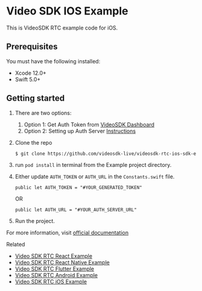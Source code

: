 # Video SDK IOS Example

This is VideoSDK RTC example code for iOS.

## Prerequisites

You must have the following installed:

- Xcode 12.0+
- Swift 5.0+

## Getting started

1. There are two options:
   1. Option 1: Get Auth Token from [VideoSDK Dashboard](https://app.videosdk.live/dashboard)
   2. Option 2: Setting up Auth Server [Instructions](https://github.com/videosdk-live/videosdk-rtc-nodejs-sdk-example)

2. Clone the repo

   ```sh
   $ git clone https://github.com/videosdk-live/videosdk-rtc-ios-sdk-example.git
   ```

3. run `pod install` in terminal from the Example project directory.

4. Either update `AUTH_TOKEN` or `AUTH_URL` in the `Constants.swift` file.

   ```
   public let AUTH_TOKEN = "#YOUR_GENERATED_TOKEN"
   ```

   OR

   ```
   public let AUTH_URL = "#YOUR_AUTH_SERVER_URL"
   ```
   
5. Run the project.

For more information, visit [official documentation](https://docs.videosdk.live/docs/guide/video-and-audio-calling-api-sdk/getting-started)

Related

- [Video SDK RTC React Example](https://github.com/videosdk-live/videosdk-rtc-react-sdk-example)
- [Video SDK RTC React Native Example](https://github.com/videosdk-live/videosdk-rtc-react-native-sdk-example)
- [Video SDK RTC Flutter Example](https://github.com/videosdk-live/videosdk-rtc-flutter-sdk-example)
- [Video SDK RTC Android Example](https://github.com/videosdk-live/videosdk-rtc-android-java-sdk-example)
- [Video SDK RTC iOS Example](https://github.com/videosdk-live/videosdk-rtc-ios-sdk-example)
